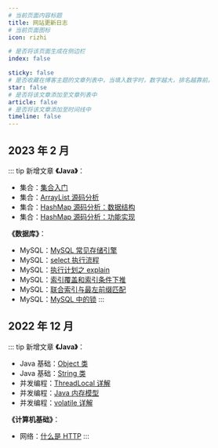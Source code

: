 ```yaml
---
# 当前页面内容标题
title: 网站更新日志
# 当前页面图标
icon: rizhi

# 是否将该页面生成在侧边栏
index: false

sticky: false
# 是否收藏在博客主题的文章列表中，当填入数字时，数字越大，排名越靠前。
star: false
# 是否将该文章添加至文章列表中
article: false
# 是否将该文章添加至时间线中
timeline: false
---
```


## 2023 年 2 月
::: tip 新增文章
**《Java》**：
- 集合：[集合入门](../studynotes/java/collection/集合入门.md)
- 集合：[ArrayList 源码分析](../studynotes/java/collection/ArrayList源码分析.md)
- 集合：[HashMap 源码分析：数据结构](../studynotes/java/collection/HashMap源码分析：数据结构.md)
- 集合：[HashMap 源码分析：功能实现](../studynotes/java/collection/HashMap源码分析：功能实现.md)

**《数据库》**：
- MySQL：[MySQL 常见存储引擎](../studynotes/database/mysql/MySQL常见存储引擎.md)
- MySQL：[select 执行流程](../studynotes/database/mysql/select执行流程.md)
- MySQL：[执行计划之 explain](../studynotes/database/mysql/执行计划之explain.md)
- MySQL：[索引覆盖和索引条件下推](../studynotes/database/mysql/索引覆盖和索引条件下推.md)
- MySQL：[联合索引与最左前缀匹配](../studynotes/database/mysql/联合索引与最左前缀匹配.md)
- MySQL：[MySQL 中的锁](../studynotes/database/mysql/MySQL中的锁.md)
:::

## 2022 年 12 月
::: tip 新增文章
**《Java》**：
- Java 基础：[Object 类](../studynotes/java/javase/Object类.md)
- Java 基础：[String 类](../studynotes/java/javase/String类.md)
- 并发编程：[ThreadLocal 详解](../studynotes/java/concurrency/ThreadLocal详解.md)
- 并发编程：[Java 内存模型](../studynotes/java/concurrency/Java内存模型.md)
- 并发编程：[volatile 详解](../studynotes/java/concurrency/volatile详解.md)

**《计算机基础》**：
- 网络：[什么是 HTTP](../studynotes/cs/network/什么是HTTP.md)
:::
